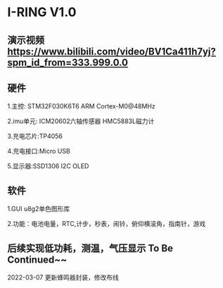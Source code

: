 # I-RING V1.0  
## 演示视频 https://www.bilibili.com/video/BV1Ca411h7yj?spm_id_from=333.999.0.0

## 硬件  

1.主控: STM32F030K6T6 ARM Cortex-M0@48MHz  

2.imu单元: ICM20602六轴传感器 HMC5883L磁力计  

3.充电芯片:TP4056  

4.充电接口:Micro USB  

5.显示器:SSD1306 I2C OLED  

## 软件  
1.GUI  u8g2单色图形库  

2.功能：电池电量，RTC,计步，秒表，闹铃，俯仰横滚角，指南针，游戏  

## 后续实现低功耗，测温，气压显示 To Be Continued~~  

2022-03-07 更新蜂鸣器封装，修改布线
